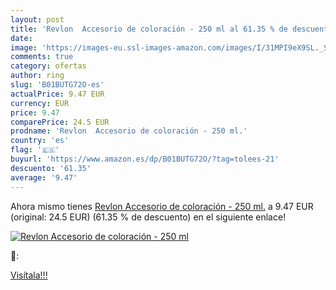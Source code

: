```yaml
---
layout: post
title: 'Revlon  Accesorio de coloración - 250 ml al 61.35 % de descuento'
date: 
image: 'https://images-eu.ssl-images-amazon.com/images/I/31MPI9eX9SL._SL200_.jpg'
comments: true
category: ofertas
author: ring
slug: 'B01BUTG72O-es'
actualPrice: 9.47 EUR
currency: EUR
price: 9.47
comparePrice: 24.5 EUR
prodname: 'Revlon  Accesorio de coloración - 250 ml.'
country: 'es'
flag: '🇪🇸'
buyurl: 'https://www.amazon.es/dp/B01BUTG72O/?tag=tolees-21'
descuento: '61.35'
average: '9.47'
---
```


Ahora mismo tienes [Revlon  Accesorio de coloración - 250 ml.](https://www.amazon.es/dp/B01BUTG72O/?tag=tolees-21) a 9.47 EUR (original: 24.5 EUR) (61.35 %  de descuento) en el siguiente enlace!

[![Revlon  Accesorio de coloración - 250 ml](https://images-eu.ssl-images-amazon.com/images/I/31MPI9eX9SL._SL200_.jpg)](https://www.amazon.es/dp/B01BUTG72O/?tag=tolees-21)

🔎:


[Visítala!!!](https://www.amazon.es/dp/B01BUTG72O/?tag=tolees-21)
